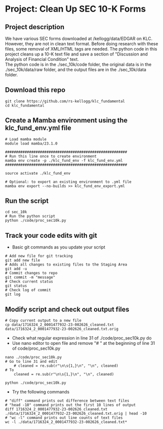 # Project: Clean Up SEC 10-K Forms 

## Project description
We have various SEC forms downloaded at /kellogg/data/EDGAR on KLC. However, they are not in clean text format. Before doing research with these files, some removal of XML/HTML tags are needed. The python code in this project cleans up a 10-K text file and save a section of "Discussion and Analysis of Financial Condition" text.  
The python code is in the ./sec_10k/code folder, the original data is in the ./sec_10k/data/raw folder, and the output files are in the ./sec_10k/data folder.


## Download this repo
```
git clone https://github.com/rs-kellogg/klc_fundamental
cd klc_fundamental
```

## Create a Mamba environment using the klc_fund_env.yml file
```
# Load mamba module
module load mamba/23.1.0

########################################################
# Run this line once to create environment 
mamba env create -p ./klc_fund_env -f klc_fund_env.yml 
########################################################

source activate ./klc_fund_env

# Optional: to export an existing environment to .yml file
mamba env export --no-builds >> klc_fund_env_export.yml
```

## Run the script
```
cd sec_10k
# Run the python script
python ./code/proc_sec10k.py
```

## Track your code edits with git
- Basic git commands as you update your script
```
# Add new file for git tracking
git add new file
# Adds all changes to existing files to the Staging Area
git add -u
# Commit changes to repo
git commit -m "message"
# Check current status
git status
# Check log of commit
git log
```

## Modify script and check out output files
```
# Copy current output to a new file
cp data/1716324_2_0001477932-23-002626_cleaned.txt data/1716324_2_0001477932-23-002626_cleaned.txt.orig
```
- Check what regular expression in line 31 of ./code/proc_sec10k.py do
- Use nano editor to open file and remove "# " at the beginning of line 31 of code/proc_sec10k.py 
```
nano ./code/proc_sec10k.py
# Go to line 31 and edit
    # cleaned = re.sub(r"\n\s{1,}\n", "\n", cleaned)
# To
    cleaned = re.sub(r"\n\s{1,}\n", "\n", cleaned)
```
```
python ./code/proc_sec10k.py
```
- Try the following commands
```
# "diff" command prints out difference between text files
# "head -10" command prints out the first 10 lines of output
diff 1716324_2_0001477932-23-002626_cleaned.txt ./data/1716324_2_0001477932-23-002626_cleaned.txt.orig | head -10
# "wc -l" command prints out line counts of text files
wc -l ./data/1716324_2_0001477932-23-002626_cleaned.txt*
```
